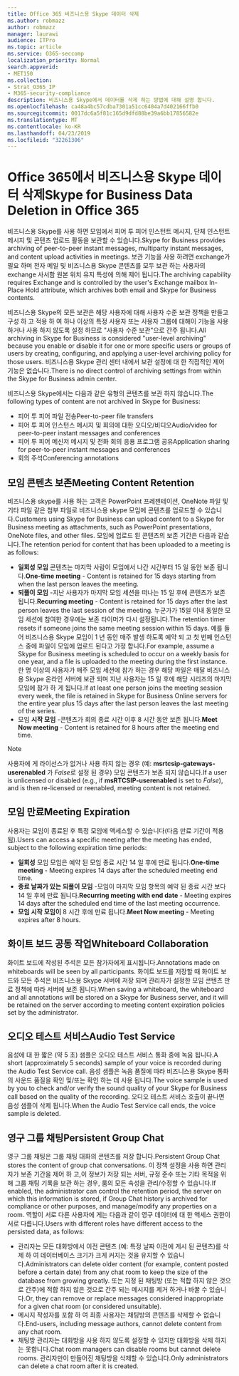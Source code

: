 ```yaml
---
title: Office 365 비즈니스용 Skype 데이터 삭제
ms.author: robmazz
author: robmazz
manager: laurawi
audience: ITPro
ms.topic: article
ms.service: O365-seccomp
localization_priority: Normal
search.appverid:
- MET150
ms.collection:
- Strat_O365_IP
- M365-security-compliance
description: 비즈니스용 Skype에서 데이터를 삭제 하는 방법에 대해 설명 합니다.
ms.openlocfilehash: ca48a4bc57cdba7301a51cc6404a7d402166ffb0
ms.sourcegitcommit: 0017dc6a5f81c165d9dfd88be39a6bb17856582e
ms.translationtype: MT
ms.contentlocale: ko-KR
ms.lasthandoff: 04/23/2019
ms.locfileid: "32261306"
---
```

# <a name="skype-for-business-data-deletion-in-office-365"></a><span data-ttu-id="ae221-103">Office 365에서 비즈니스용 Skype 데이터 삭제</span><span class="sxs-lookup"><span data-stu-id="ae221-103">Skype for Business Data Deletion in Office 365</span></span>

<span data-ttu-id="ae221-104">비즈니스용 Skype를 사용 하면 모임에서 피어 투 피어 인스턴트 메시지, 단체 인스턴트 메시지 및 콘텐츠 업로드 활동을 보관할 수 있습니다.</span><span class="sxs-lookup"><span data-stu-id="ae221-104">Skype for Business provides archiving of peer-to-peer instant messages, multiparty instant messages, and content upload activities in meetings.</span></span> <span data-ttu-id="ae221-105">보관 기능을 사용 하려면 exchange가 필요 하며 전자 메일 및 비즈니스용 Skype 콘텐츠를 모두 보관 하는 사용자의 exchange 사서함 원본 위치 유지 특성에 의해 제어 됩니다.</span><span class="sxs-lookup"><span data-stu-id="ae221-105">The archiving capability requires Exchange and is controlled by the user's Exchange mailbox In-Place Hold attribute, which archives both email and Skype for Business contents.</span></span>

<span data-ttu-id="ae221-106">비즈니스용 Skype의 모든 보관은 해당 사용자에 대해 사용자 수준 보관 정책을 만들고 구성 하 고 적용 하 여 하나 이상의 특정 사용자 또는 사용자 그룹에 대해이 기능을 사용 하거나 사용 하지 않도록 설정 하므로 "사용자 수준 보관"으로 간주 됩니다.</span><span class="sxs-lookup"><span data-stu-id="ae221-106">All archiving in Skype for Business is considered "user-level archiving" because you enable or disable it for one or more specific users or groups of users by creating, configuring, and applying a user-level archiving policy for those users.</span></span> <span data-ttu-id="ae221-107">비즈니스용 Skype 관리 센터 내에서 보관 설정에 대 한 직접적인 제어 기능은 없습니다.</span><span class="sxs-lookup"><span data-stu-id="ae221-107">There is no direct control of archiving settings from within the Skype for Business admin center.</span></span>

<span data-ttu-id="ae221-108">비즈니스용 Skype에서는 다음과 같은 유형의 콘텐츠를 보관 하지 않습니다.</span><span class="sxs-lookup"><span data-stu-id="ae221-108">The following types of content are not archived in Skype for Business:</span></span> 
- <span data-ttu-id="ae221-109">피어 투 피어 파일 전송</span><span class="sxs-lookup"><span data-stu-id="ae221-109">Peer-to-peer file transfers</span></span>
- <span data-ttu-id="ae221-110">피어 투 피어 인스턴스 메시지 및 회의에 대한 오디오/비디오</span><span class="sxs-lookup"><span data-stu-id="ae221-110">Audio/video for peer-to-peer instant messages and conferences</span></span>
- <span data-ttu-id="ae221-111">피어 투 피어 메신저 메시지 및 전화 회의 응용 프로그램 공유</span><span class="sxs-lookup"><span data-stu-id="ae221-111">Application sharing for peer-to-peer instant messages and conferences</span></span>
- <span data-ttu-id="ae221-112">회의 주석</span><span class="sxs-lookup"><span data-stu-id="ae221-112">Conferencing annotations</span></span> 

## <a name="meeting-content-retention"></a><span data-ttu-id="ae221-113">모임 콘텐츠 보존</span><span class="sxs-lookup"><span data-stu-id="ae221-113">Meeting Content Retention</span></span>
<span data-ttu-id="ae221-114">비즈니스용 skype를 사용 하는 고객은 PowerPoint 프레젠테이션, OneNote 파일 및 기타 파일 같은 첨부 파일로 비즈니스용 skype 모임에 콘텐츠를 업로드할 수 있습니다.</span><span class="sxs-lookup"><span data-stu-id="ae221-114">Customers using Skype for Business can upload content to a Skype for Business meeting as attachments, such as PowerPoint presentations, OneNote files, and other files.</span></span> <span data-ttu-id="ae221-115">모임에 업로드 된 콘텐츠의 보존 기간은 다음과 같습니다.</span><span class="sxs-lookup"><span data-stu-id="ae221-115">The retention period for content that has been uploaded to a meeting is as follows:</span></span>
- <span data-ttu-id="ae221-116">**일회성 모임** 콘텐츠는 마지막 사람이 모임에서 나간 시간부터 15 일 동안 보존 됩니다.</span><span class="sxs-lookup"><span data-stu-id="ae221-116">**One-time meeting** - Content is retained for 15 days starting from when the last person leaves the meeting.</span></span>
- <span data-ttu-id="ae221-117">**되풀이 모임** -지난 사용자가 마지막 모임 세션을 떠나는 15 일 후에 콘텐츠가 보존 됩니다.</span><span class="sxs-lookup"><span data-stu-id="ae221-117">**Recurring meeting** - Content is retained for 15 days after the last person leaves the last session of the meeting.</span></span> <span data-ttu-id="ae221-118">누군가가 15일 이내 동일한 모임 세션에 참여한 경우에는 보존 타이머가 다시 설정됩니다.</span><span class="sxs-lookup"><span data-stu-id="ae221-118">The retention timer resets if someone joins the same meeting session within 15 days.</span></span> <span data-ttu-id="ae221-119">예를 들어 비즈니스용 Skype 모임이 1 년 동안 매주 발생 하도록 예약 되 고 첫 번째 인스턴스 중에 파일이 모임에 업로드 된다고 가정 합니다.</span><span class="sxs-lookup"><span data-stu-id="ae221-119">For example, assume a Skype for Business meeting is scheduled to occur on a weekly basis for one year, and a file is uploaded to the meeting during the first instance.</span></span> <span data-ttu-id="ae221-120">한 명 이상의 사용자가 매주 모임 세션에 참가 하는 경우 해당 파일은 매달 비즈니스용 Skype 온라인 서버에 보관 되며 지난 사용자는 15 일 후에 해당 시리즈의 마지막 모임에 참가 하 게 됩니다.</span><span class="sxs-lookup"><span data-stu-id="ae221-120">If at least one person joins the meeting session every week, the file is retained in Skype for Business Online servers for the entire year plus 15 days after the last person leaves the last meeting of the series.</span></span>
- <span data-ttu-id="ae221-121">모임 **시작 모임** -콘텐츠가 회의 종료 시간 이후 8 시간 동안 보존 됩니다.</span><span class="sxs-lookup"><span data-stu-id="ae221-121">**Meet Now meeting** - Content is retained for 8 hours after the meeting end time.</span></span>

> [!NOTE]
> <span data-ttu-id="ae221-122">사용자에 게 라이선스가 없거나 사용 하지 않는 경우 (예: **msrtcsip-gateways-userenabled** 가 *False*로 설정 된 경우) 모임 콘텐츠가 보존 되지 않습니다.</span><span class="sxs-lookup"><span data-stu-id="ae221-122">If a user is unlicensed or disabled (e.g., if **msRTCSIP-userenabled** is set to *False*), and is then re-licensed or reenabled, meeting content is not retained.</span></span>

## <a name="meeting-expiration"></a><span data-ttu-id="ae221-123">모임 만료</span><span class="sxs-lookup"><span data-stu-id="ae221-123">Meeting Expiration</span></span>
<span data-ttu-id="ae221-124">사용자는 모임이 종료된 후 특정 모임에 액세스할 수 있습니다(다음 만료 기간이 적용됨).</span><span class="sxs-lookup"><span data-stu-id="ae221-124">Users can access a specific meeting after the meeting has ended, subject to the following expiration time periods:</span></span>
- <span data-ttu-id="ae221-125">**일회성** 모임 모임은 예약 된 모임 종료 시간 14 일 후에 만료 됩니다.</span><span class="sxs-lookup"><span data-stu-id="ae221-125">**One-time meeting** - Meeting expires 14 days after the scheduled meeting end time.</span></span>
- <span data-ttu-id="ae221-126">**종료 날짜가 있는 되풀이 모임** -모임이 마지막 모임 항목의 예약 된 종료 시간 보다 14 일 후에 만료 됩니다.</span><span class="sxs-lookup"><span data-stu-id="ae221-126">**Recurring meeting with end date** - Meeting expires 14 days after the scheduled end time of the last meeting occurrence.</span></span>
- <span data-ttu-id="ae221-127">**모임 시작 모임이** 8 시간 후에 만료 됩니다.</span><span class="sxs-lookup"><span data-stu-id="ae221-127">**Meet Now meeting** - Meeting expires after 8 hours.</span></span>

## <a name="whiteboard-collaboration"></a><span data-ttu-id="ae221-128">화이트 보드 공동 작업</span><span class="sxs-lookup"><span data-stu-id="ae221-128">Whiteboard Collaboration</span></span>
<span data-ttu-id="ae221-129">화이트 보드에 작성된 주석은 모든 참가자에게 표시됩니다.</span><span class="sxs-lookup"><span data-stu-id="ae221-129">Annotations made on whiteboards will be seen by all participants.</span></span> <span data-ttu-id="ae221-130">화이트 보드를 저장할 때 화이트 보드와 모든 주석은 비즈니스용 Skype 서버에 저장 되며 관리자가 설정한 모임 콘텐츠 만료 정책에 따라 서버에 보존 됩니다.</span><span class="sxs-lookup"><span data-stu-id="ae221-130">When saving a whiteboard, the whiteboard and all annotations will be stored on a Skype for Business server, and it will be retained on the server according to meeting content expiration policies set by the administrator.</span></span>

## <a name="audio-test-service"></a><span data-ttu-id="ae221-131">오디오 테스트 서비스</span><span class="sxs-lookup"><span data-stu-id="ae221-131">Audio Test Service</span></span>
<span data-ttu-id="ae221-132">음성에 대 한 짧은 (약 5 초) 샘플은 오디오 테스트 서비스 통화 중에 녹음 됩니다.</span><span class="sxs-lookup"><span data-stu-id="ae221-132">A short (approximately 5 seconds) sample of your voice is recorded during the Audio Test Service call.</span></span> <span data-ttu-id="ae221-133">음성 샘플은 녹음 품질에 따라 비즈니스용 Skype 통화의 사운드 품질을 확인 및/또는 확인 하는 데 사용 됩니다.</span><span class="sxs-lookup"><span data-stu-id="ae221-133">The voice sample is used by you to check and/or verify the sound quality of your Skype for Business call based on the quality of the recording.</span></span> <span data-ttu-id="ae221-134">오디오 테스트 서비스 호출이 끝나면 음성 샘플이 삭제 됩니다.</span><span class="sxs-lookup"><span data-stu-id="ae221-134">When the Audio Test Service call ends, the voice sample is deleted.</span></span>

## <a name="persistent-group-chat"></a><span data-ttu-id="ae221-135">영구 그룹 채팅</span><span class="sxs-lookup"><span data-stu-id="ae221-135">Persistent Group Chat</span></span>
<span data-ttu-id="ae221-136">영구 그룹 채팅은 그룹 채팅 대화의 콘텐츠를 저장 합니다.</span><span class="sxs-lookup"><span data-stu-id="ae221-136">Persistent Group Chat stores the content of group chat conversations.</span></span> <span data-ttu-id="ae221-137">이 정책 설정을 사용 하면 관리자가 보존 기간을 제어 하 고,이 정보가 저장 되는 서버, 규정 준수 또는 기타 목적을 위해 그룹 채팅 기록을 보관 하는 경우, 룸의 모든 속성을 관리/수정할 수 있습니다.</span><span class="sxs-lookup"><span data-stu-id="ae221-137">If enabled, the administrator can control the retention period, the server on which this information is stored, if Group Chat history is archived for compliance or other purposes, and manage/modify any properties on a room.</span></span> <span data-ttu-id="ae221-138">역할이 서로 다른 사용자에 게는 다음과 같이 영구 데이터에 대 한 액세스 권한이 서로 다릅니다.</span><span class="sxs-lookup"><span data-stu-id="ae221-138">Users with different roles have different access to the persisted data, as follows:</span></span>
- <span data-ttu-id="ae221-139">관리자는 모든 대화방에서 이전 콘텐츠 (예: 특정 날짜 이전에 게시 된 콘텐츠)를 삭제 하 여 데이터베이스 크기가 크게 커지는 것을 유지할 수 있습니다.</span><span class="sxs-lookup"><span data-stu-id="ae221-139">Administrators can delete older content (for example, content posted before a certain date) from any chat room to keep the size of the database from growing greatly.</span></span> <span data-ttu-id="ae221-140">또는 지정 된 채팅방 (또는 적합 하지 않은 것으로 간주)에 적합 하지 않은 것으로 간주 되는 메시지를 제거 하거나 바꿀 수 있습니다.</span><span class="sxs-lookup"><span data-stu-id="ae221-140">Or, they can remove or replace messages considered inappropriate for a given chat room (or considered unsuitable).</span></span>
- <span data-ttu-id="ae221-141">메시지 작성자를 포함 하 여 최종 사용자는 채팅방의 콘텐츠를 삭제할 수 없습니다.</span><span class="sxs-lookup"><span data-stu-id="ae221-141">End-users, including message authors, cannot delete content from any chat room.</span></span>
- <span data-ttu-id="ae221-142">채팅방 관리자는 대화방을 사용 하지 않도록 설정할 수 있지만 대화방을 삭제 하지는 못합니다.</span><span class="sxs-lookup"><span data-stu-id="ae221-142">Chat room managers can disable rooms but cannot delete rooms.</span></span> <span data-ttu-id="ae221-143">관리자만이 만들어진 채팅방을 삭제할 수 있습니다.</span><span class="sxs-lookup"><span data-stu-id="ae221-143">Only administrators can delete a chat room after it is created.</span></span>